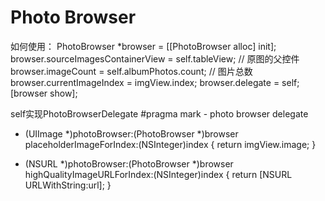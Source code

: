 # Photo Browser
如何使用：
PhotoBrowser *browser = [[PhotoBrowser alloc] init];
browser.sourceImagesContainerView = self.tableView; // 原图的父控件
browser.imageCount = self.albumPhotos.count; // 图片总数
browser.currentImageIndex = imgView.index;
browser.delegate = self;
[browser show];

self实现PhotoBrowserDelegate
#pragma mark - photo browser delegate
- (UIImage *)photoBrowser:(PhotoBrowser *)browser placeholderImageForIndex:(NSInteger)index {
    return imgView.image;
}

- (NSURL *)photoBrowser:(PhotoBrowser *)browser highQualityImageURLForIndex:(NSInteger)index {
    return [NSURL URLWithString:url];
}
